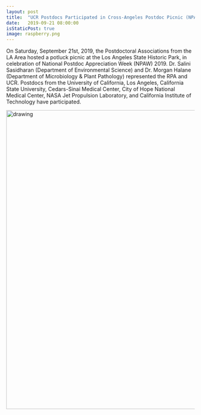 ```yaml
---
layout: post
title:  "UCR Postdocs Participated in Cross-Angeles Postdoc Picnic (NPAW 2019)"
date:   2019-09-21 08:00:00
isStaticPost: true
image: raspberry.png
---
```


On Saturday, September 21st, 2019, the Postdoctoral Associations from the LA Area hosted a potluck picnic at the Los Angeles State Historic Park, in celebration of National Postdoc Appreciation Week (NPAW) 2019. Dr. Salini Sasidharan (Department of Environmental Science) and Dr. Morgan Halane (Department of Microbiology & Plant Pathology) represented the RPA and UCR. Postdocs from the University of California, Los Angeles, California State University, Cedars-Sinai Medical Center, City of Hope National Medical Center, NASA Jet Propulsion Laboratory, and California Institute of Technology have participated.

<img src="picnic.jpg" alt="drawing" style="width:800px;"/>
